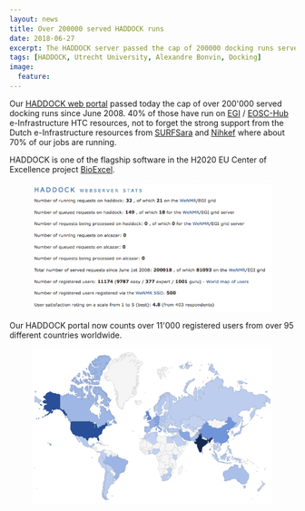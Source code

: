 ```yaml
---
layout: news
title: Over 200000 served HADDOCK runs
date: 2018-06-27
excerpt: The HADDOCK server passed the cap of 200000 docking runs served since June 2008
tags: [HADDOCK, Utrecht University, Alexandre Bonvin, Docking]
image:
  feature:
---
```

Our [HADDOCK web portal](https://haddock.science.uu.nl) passed today the cap of over 200'000 served docking runs since June 2008. 40% of those have run on [EGI](http://www.egi.eu) / [EOSC-Hub](http://www.eosc-hub.eu) e-Infrastructure HTC resources, not to forget the strong support from the Dutch e-Infrastructure resources from [SURFSara](http://www.surfsara.nl) and [Nihkef](http://www.nikhef.nl) where about 70% of our jobs are running.


HADDOCK is one of the flagship software in the H2020 EU Center of Excellence project [BioExcel](http://www.bioexcel.eu).


<figure>
        <img align="center" src="/images/posts/HADDOCK-stats-06-2018.png">
</figure>

Our HADDOCK portal now counts over 11'000 registered users from over 95 different countries worldwide.

<figure>
        <a href="https://nestor.science.uu.nl/user_map"><img align="center" src="/images/posts/HADDOCK-worldmap-06-2018.png"></a>
</figure>



